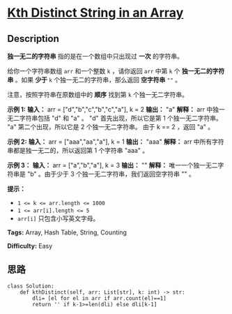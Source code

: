 # [Kth Distinct String in an Array][title]

## Description

**独一无二的字符串**  指的是在一个数组中只出现过 **一次**  的字符串。

给你一个字符串数组 `arr` 和一个整数 `k` ，请你返回 `arr` 中第 `k` 个  **独一无二的字符串**  。如果  **少于**  `k`
个独一无二的字符串，那么返回  **空字符串**  `""` 。

注意，按照字符串在原数组中的 **顺序**  找到第 `k` 个独一无二字符串。



**示例 1:**
            **输入：** arr = ["d","b","c","b","c","a"], k = 2    **输出：** "a"    **解释：**    arr 中独一无二字符串包括 "d" 和 "a" 。    "d" 首先出现，所以它是第 1 个独一无二字符串。    "a" 第二个出现，所以它是 2 个独一无二字符串。    由于 k == 2 ，返回 "a" 。    

**示例 2:**
            **输入：** arr = ["aaa","aa","a"], k = 1    **输出：** "aaa"    **解释：**    arr 中所有字符串都是独一无二的，所以返回第 1 个字符串 "aaa" 。    

**示例 3：**
            **输入：** arr = ["a","b","a"], k = 3    **输出：** ""    **解释：**    唯一一个独一无二字符串是 "b" 。由于少于 3 个独一无二字符串，我们返回空字符串 "" 。    



**提示：**

  * `1 <= k <= arr.length <= 1000`
  * `1 <= arr[i].length <= 5`
  * `arr[i]` 只包含小写英文字母。


**Tags:** Array, Hash Table, String, Counting

**Difficulty:** Easy

## 思路

``` python3
class Solution:
    def kthDistinct(self, arr: List[str], k: int) -> str:
        dli= [el for el in arr if arr.count(el)==1]
        return '' if k-1>=len(dli) else dli[k-1]
```

[title]: https://leetcode-cn.com/problems/kth-distinct-string-in-an-array
